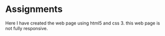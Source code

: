 # Assignments
Here I have created the web page using html5 and css 3. 
this web page is not fully responsive. 
